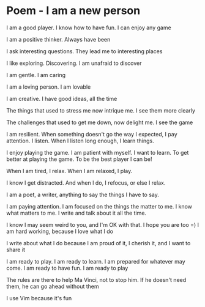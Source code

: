 # Poem - I am a new person

I am a good player. I know how to have fun. I can enjoy any game

I am a positive thinker. Always have been

I ask interesting questions. They lead me to interesting places

I like exploring. Discovering. I am unafraid to discover

I am gentle. I am caring

I am a loving person. I am lovable

I am creative. I have good ideas, all the time

The things that used to stress me now intrique me. I see them more clearly

The challenges that used to get me down, now delight me. I see the game

I am resilient. When something doesn't go the way I expected, I pay attention. I listen. When I listen long enough, I learn things.


I enjoy playing the game. I am patient with myself. I want to learn. To get better at playing the game. To be the best player I can be!

When I am tired, I relax. When I am relaxed, I play.

I know I get distracted. And when I do, I refocus, or else I relax.

I am a poet, a writer, anything to say the things I have to say.

I am paying attention. I am focused on the things the matter to me. I know what matters to me. I write and talk about it all the time.

I know I may seem weird to you, and I'm OK with that. I hope you are too =)
I am hard working, because I love what I do

I write about what I do because I am proud of it, I cherish it, and I want to share it

I am ready to play. I am ready to learn. I am prepared for whatever may come. I am ready to have fun. I am ready to play

The rules are there to help Ma Vinci, not to stop him. If he doesn't need them, he can go ahead without them

I use Vim because it's fun
